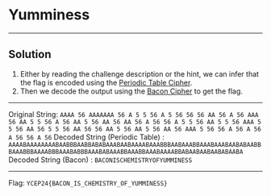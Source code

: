 # Yumminess

---

## Solution

1. Either by reading the challenge description or the hint, we can infer that the flag is encoded using the [Periodic Table Cipher](https://www.dcode.fr/periodic-table-cipher).
2. Then we decode the output using the [Bacon Cipher](https://www.dcode.fr/bacon-cipher) to get the flag.

---

Original String: `AAAA 56 AAAAAAA 56 A 5 5 56 A 5 56 56 56 AA 56 A 56 AAA 56 AA 5 5 56 A 56 AA 5 56 AA 56 AA 56 A 56 56 A 5 5 56 AA 5 5 56 AAA 5 5 56 AA 56 5 5 56 AA 56 56 AA 5 56 AA 5 56 AA 56 AAA 5 56 56 A 56 A 56 A 56 56 A 56`
Decoded String (Periodic Table) : `AAAABAAAAAAAABAABBBAABBABABAAABAABAAAABAAABBBAABAAABBAAABAAABAABABAABBBAAABBBAAAABBBAAABABBBAAABABAAABBAAABBAAABAAAABBABAABAABAABABAABA`
Decoded String (Bacon) : `BACONISCHEMISTRYOFYUMMINESS`

---

Flag: `YCEP24{BACON_IS_CHEMISTRY_OF_YUMMINESS}`

